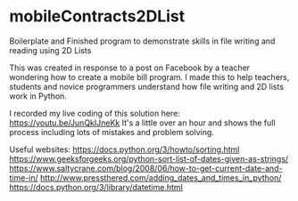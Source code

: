 # mobileContracts2DList
Boilerplate and Finished program to demonstrate skills in file writing and reading using 2D Lists

This was created in response to a post on Facebook by a teacher wondering how to create a mobile bill program. I made this to help teachers, students and novice programmers understand how file writing and 2D lists work in Python.

I recorded my live coding of this solution here: https://youtu.be/JunQkIJneKk It's a little over an hour and shows the full process including lots of mistakes and problem solving.

Useful websites: 
https://docs.python.org/3/howto/sorting.html
https://www.geeksforgeeks.org/python-sort-list-of-dates-given-as-strings/
https://www.saltycrane.com/blog/2008/06/how-to-get-current-date-and-time-in/
http://www.pressthered.com/adding_dates_and_times_in_python/
https://docs.python.org/3/library/datetime.html
